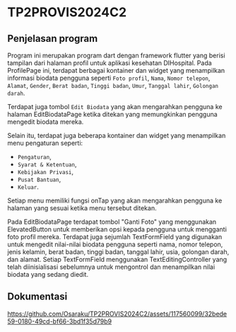 # TP2PROVIS2024C2

## Penjelasan program
Program ini merupakan program dart dengan framework flutter yang berisi tampilan dari halaman profil untuk aplikasi kesehatan DIHospital. Pada ProfilePage ini, terdapat berbagai kontainer dan widget yang menampilkan informasi biodata pengguna seperti `Foto profil`, `Nama`, `Nomor telepon`, `Alamat`, `Gender`, `Berat badan`, `Tinggi badan`, `Umur`, `Tanggal lahir`, `Golongan darah`.

Terdapat juga tombol `Edit Biodata` yang akan mengarahkan pengguna ke halaman EditBiodataPage ketika ditekan yang memungkinkan pengguna mengedit biodata mereka.

Selain itu, terdapat juga beberapa kontainer dan widget yang menampilkan menu pengaturan seperti: 
- `Pengaturan`,
- `Syarat & Ketentuan`,
- `Kebijakan Privasi`,
- `Pusat Bantuan`,
- `Keluar`.

Setiap menu memiliki fungsi onTap yang akan mengarahkan pengguna ke halaman yang sesuai ketika menu tersebut ditekan.

Pada EditBiodataPage terdapat tombol "Ganti Foto" yang menggunakan ElevatedButton untuk memberikan opsi kepada pengguna untuk mengganti foto profil mereka.
Terdapat juga sejumlah TextFormField yang digunakan untuk mengedit nilai-nilai biodata pengguna seperti nama, nomor telepon, jenis kelamin, berat badan, tinggi badan, tanggal lahir, usia, golongan darah, dan alamat. Setiap TextFormField menggunakan TextEditingController yang telah diinisialisasi sebelumnya untuk mengontrol dan menampilkan nilai biodata yang sedang diedit.

## Dokumentasi
https://github.com/Osaraku/TP2PROVIS2024C2/assets/117560099/32bede59-0180-49cd-bf66-3bd1f35d79b9

